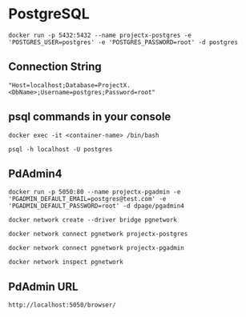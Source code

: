 
# PostgreSQL

```
docker run -p 5432:5432 --name projectx-postgres -e 'POSTGRES_USER=postgres' -e 'POSTGRES_PASSWORD=root' -d postgres
```

## Connection String
```
"Host=localhost;Database=ProjectX.<DbName>;Username=postgres;Password=root"
```

## psql commands in your console
```
docker exec -it <container-name> /bin/bash

psql -h localhost -U postgres
```

## PdAdmin4
```
docker run -p 5050:80 --name projectx-pgadmin -e 'PGADMIN_DEFAULT_EMAIL=postgres@test.com' -e 'PGADMIN_DEFAULT_PASSWORD=root' -d dpage/pgadmin4

docker network create --driver bridge pgnetwork

docker network connect pgnetwork projectx-postgres

docker network connect pgnetwork projectx-pgadmin

docker network inspect pgnetwork
```

## PdAdmin URL
```
http://localhost:5050/browser/
```
